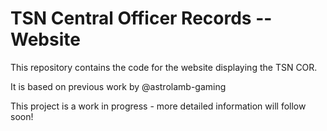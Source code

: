# TSN Central Officer Records -- Website

This repository contains the code for the website displaying the TSN COR.

It is based on previous work by @astrolamb-gaming


This project is a work in progress - more detailed information will follow soon!